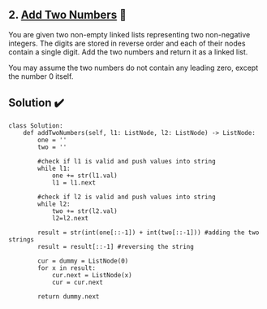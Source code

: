## 2. [Add Two Numbers](https://leetcode.com/problems/add-two-numbers/)  :link:

You are given two non-empty linked lists representing two non-negative integers. The digits are stored in reverse order and each of their nodes contain a single digit. Add the two numbers and return it as a linked list.

You may assume the two numbers do not contain any leading zero, except the number 0 itself.

## Solution :heavy_check_mark:

```python3
class Solution:
    def addTwoNumbers(self, l1: ListNode, l2: ListNode) -> ListNode:
        one = ''
        two = ''
        
        #check if l1 is valid and push values into string
        while l1:
            one += str(l1.val)
            l1 = l1.next
        
        #check if l2 is valid and push values into string
        while l2:
            two += str(l2.val)
            l2=l2.next
            
        result = str(int(one[::-1]) + int(two[::-1])) #adding the two strings
        result = result[::-1] #reversing the string
        
        cur = dummy = ListNode(0)
        for x in result:
            cur.next = ListNode(x)
            cur = cur.next
        
        return dummy.next
```

